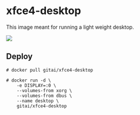 # xfce4-desktop

This image meant for running a light weight desktop.

![](https://www.diigo.com/file/image/ssdarodzdrsscdsbazcrbqepdr/xfce4-desktop.jpg)

## Deploy

```
# docker pull gitai/xfce4-desktop
```

```
# docker run -d \
    -e DISPLAY=:0 \
    --volumes-from xorg \
    --volumes-from dbus \
    --name desktop \
    gitai/xfce4-desktop
```
